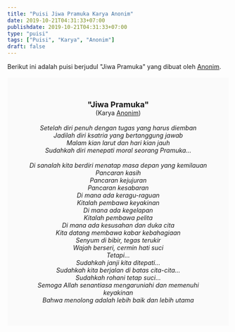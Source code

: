 ```yaml
---
title: "Puisi Jiwa Pramuka Karya Anonim"
date: 2019-10-21T04:31:33+07:00
publishdate: 2019-10-21T04:31:33+07:00
type: "puisi"
tags: ["Puisi", "Karya", "Anonim"]
draft: false
---
```


<div dir="ltr" style="text-align: left;" trbidi="on"><div dir="ltr" style="text-align: left;" trbidi="on"><div style="text-align: justify;">Berikut ini adalah puisi berjudul "Jiwa Pramuka" yang dibuat oleh <a href="https://www.sekata.web.id/tags/anonim" target="_blank">Anonim</a>. </div><br /><div style="background: #FAFAFA; font-size: 14px; padding: 50px; text-align: center;"><span style="font-size: 18px;"><b>"Jiwa Pramuka"</b></span><br />(Karya <a href="https://www.sekata.web.id/tags/anonim" target="_blank">Anonim</a>) <br /><br /><i>Setelah diri penuh dengan tugas yang harus diemban<br />
Jadilah diri ksatria yang bertanggung jawab<br />
Malam kian larut dan hari kian jauh<br />
Sudahkah diri menepati moral seorang Pramuka...<br />
<br />
Di sanalah kita berdiri menatap masa depan yang kemilauan<br />
Pancaran kasih<br />
Pancaran kejujuran<br />
Pancaran kesabaran<br />
Di mana ada keragu-raguan<br />
Kitalah pembawa keyakinan<br />
Di mana ada kegelapan<br />
Kitalah pembawa pelita<br />
Di mana ada kesusahan dan duka cita<br />
Kita datang membawa kabar kebahagiaan<br />
Senyum di bibir, tegas terukir<br />
Wajah berseri, cermin hati suci<br />
Tetapi...<br />
Sudahkah janji kita ditepati...<br />
Sudahkah kita berjalan di batas cita-cita...<br />
Sudahkah rohani tetap suci...<br />
Semoga Allah senantiasa mengaruniahi dan memenuhi keyakinan<br />
Bahwa menolong adalah lebih baik dan lebih utama</i></div></div></div>
